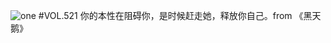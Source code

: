 ![one](http://image.wufazhuce.com/FiTly-LD_Wtgw3coAU_zd-LbjEQr)
#VOL.521
你的本性在阻碍你，是时候赶走她，释放你自己。from 《黑天鹅》
